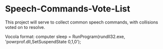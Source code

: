 # Speech-Commands-Vote-List

This project will serve to collect common speech commands, with collisions voted on to resolve.

Vocola format:
computer sleep = RunProgram(rundll32.exe, 'powrprof.dll,SetSuspendState 0,1,0');
